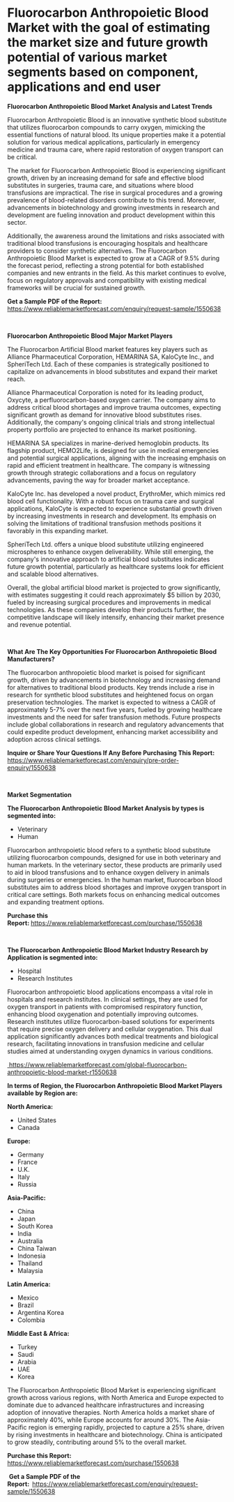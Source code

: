 <p><h1>Fluorocarbon Anthropoietic Blood Market with the goal of estimating the market size and future growth potential of various market segments based on component, applications and end user</h1></p><p><strong>Fluorocarbon Anthropoietic Blood Market Analysis and Latest Trends</strong></p>
<p><p>Fluorocarbon Anthropoietic Blood is an innovative synthetic blood substitute that utilizes fluorocarbon compounds to carry oxygen, mimicking the essential functions of natural blood. Its unique properties make it a potential solution for various medical applications, particularly in emergency medicine and trauma care, where rapid restoration of oxygen transport can be critical.</p><p>The market for Fluorocarbon Anthropoietic Blood is experiencing significant growth, driven by an increasing demand for safe and effective blood substitutes in surgeries, trauma care, and situations where blood transfusions are impractical. The rise in surgical procedures and a growing prevalence of blood-related disorders contribute to this trend. Moreover, advancements in biotechnology and growing investments in research and development are fueling innovation and product development within this sector.</p><p>Additionally, the awareness around the limitations and risks associated with traditional blood transfusions is encouraging hospitals and healthcare providers to consider synthetic alternatives. The Fluorocarbon Anthropoietic Blood Market is expected to grow at a CAGR of 9.5% during the forecast period, reflecting a strong potential for both established companies and new entrants in the field. As this market continues to evolve, focus on regulatory approvals and compatibility with existing medical frameworks will be crucial for sustained growth.</p></p>
<p><strong>Get a Sample PDF of the Report:&nbsp;</strong> <a href="https://www.reliablemarketforecast.com/enquiry/request-sample/1550638?utm_campaign=3191&utm_medium=2&utm_source=Github&utm_content=ia&utm_term=19042025&utm_id=fluorocarbon-anthropoietic-blood">https://www.reliablemarketforecast.com/enquiry/request-sample/1550638</a></p>
<p>&nbsp;</p>
<p><strong>Fluorocarbon Anthropoietic Blood Major Market Players</strong></p>
<p><p>The Fluorocarbon Artificial Blood market features key players such as Alliance Pharmaceutical Corporation, HEMARINA SA, KaloCyte Inc., and SpheriTech Ltd. Each of these companies is strategically positioned to capitalize on advancements in blood substitutes and expand their market reach.</p><p>Alliance Pharmaceutical Corporation is noted for its leading product, Oxycyte, a perfluorocarbon-based oxygen carrier. The company aims to address critical blood shortages and improve trauma outcomes, expecting significant growth as demand for innovative blood substitutes rises. Additionally, the company's ongoing clinical trials and strong intellectual property portfolio are projected to enhance its market positioning.</p><p>HEMARINA SA specializes in marine-derived hemoglobin products. Its flagship product, HEMO2Life, is designed for use in medical emergencies and potential surgical applications, aligning with the increasing emphasis on rapid and efficient treatment in healthcare. The company is witnessing growth through strategic collaborations and a focus on regulatory advancements, paving the way for broader market acceptance.</p><p>KaloCyte Inc. has developed a novel product, ErythroMer, which mimics red blood cell functionality. With a robust focus on trauma care and surgical applications, KaloCyte is expected to experience substantial growth driven by increasing investments in research and development. Its emphasis on solving the limitations of traditional transfusion methods positions it favorably in this expanding market.</p><p>SpheriTech Ltd. offers a unique blood substitute utilizing engineered microspheres to enhance oxygen deliverability. While still emerging, the company's innovative approach to artificial blood substitutes indicates future growth potential, particularly as healthcare systems look for efficient and scalable blood alternatives.</p><p>Overall, the global artificial blood market is projected to grow significantly, with estimates suggesting it could reach approximately $5 billion by 2030, fueled by increasing surgical procedures and improvements in medical technologies. As these companies develop their products further, the competitive landscape will likely intensify, enhancing their market presence and revenue potential.</p></p>
<p>&nbsp;</p>
<p><strong>What Are The Key Opportunities For Fluorocarbon Anthropoietic Blood Manufacturers?</strong></p>
<p><p>The fluorocarbon anthropoietic blood market is poised for significant growth, driven by advancements in biotechnology and increasing demand for alternatives to traditional blood products. Key trends include a rise in research for synthetic blood substitutes and heightened focus on organ preservation technologies. The market is expected to witness a CAGR of approximately 5-7% over the next five years, fueled by growing healthcare investments and the need for safer transfusion methods. Future prospects include global collaborations in research and regulatory advancements that could expedite product development, enhancing market accessibility and adoption across clinical settings.</p></p>
<p><strong>Inquire or Share Your Questions If Any Before Purchasing This Report:</strong> <a href="https://www.reliablemarketforecast.com/enquiry/pre-order-enquiry/1550638?utm_campaign=3191&utm_medium=2&utm_source=Github&utm_content=ia&utm_term=19042025&utm_id=fluorocarbon-anthropoietic-blood">https://www.reliablemarketforecast.com/enquiry/pre-order-enquiry/1550638</a></p>
<p>&nbsp;</p>
<p><strong>Market Segmentation</strong></p>
<p><strong>The Fluorocarbon Anthropoietic Blood Market Analysis by types is segmented into:</strong></p>
<p><ul><li>Veterinary</li><li>Human</li></ul></p>
<p><p>Fluorocarbon anthropoietic blood refers to a synthetic blood substitute utilizing fluorocarbon compounds, designed for use in both veterinary and human markets. In the veterinary sector, these products are primarily used to aid in blood transfusions and to enhance oxygen delivery in animals during surgeries or emergencies. In the human market, fluorocarbon blood substitutes aim to address blood shortages and improve oxygen transport in critical care settings. Both markets focus on enhancing medical outcomes and expanding treatment options.</p></p>
<p><strong>Purchase this Report:&nbsp;</strong><a href="https://www.reliablemarketforecast.com/purchase/1550638?utm_campaign=3191&utm_medium=2&utm_source=Github&utm_content=ia&utm_term=19042025&utm_id=fluorocarbon-anthropoietic-blood">https://www.reliablemarketforecast.com/purchase/1550638</a></p>
<p>&nbsp;</p>
<p><strong>The Fluorocarbon Anthropoietic Blood Market Industry Research by Application is segmented into:</strong></p>
<p><ul><li>Hospital</li><li>Research Institutes</li></ul></p>
<p><p>Fluorocarbon anthropoietic blood applications encompass a vital role in hospitals and research institutes. In clinical settings, they are used for oxygen transport in patients with compromised respiratory function, enhancing blood oxygenation and potentially improving outcomes. Research institutes utilize fluorocarbon-based solutions for experiments that require precise oxygen delivery and cellular oxygenation. This dual application significantly advances both medical treatments and biological research, facilitating innovations in transfusion medicine and cellular studies aimed at understanding oxygen dynamics in various conditions.</p></p>
<p><a href="https://www.reliablemarketforecast.com/global-fluorocarbon-anthropoietic-blood-market-r1550638?utm_campaign=3191&utm_medium=2&utm_source=Github&utm_content=ia&utm_term=19042025&utm_id=fluorocarbon-anthropoietic-blood">&nbsp;https://www.reliablemarketforecast.com/global-fluorocarbon-anthropoietic-blood-market-r1550638</a></p>
<p><strong>In terms of Region, the Fluorocarbon Anthropoietic Blood Market Players available by Region are:</strong></p>
<p>
    <p> <strong> North America: </strong>
        <ul>
            <li>United States</li>
            <li>Canada</li>
        </ul>
        </p> 
    <p> <strong> Europe: </strong>
        <ul>
            <li>Germany</li>
            <li>France</li>
            <li>U.K.</li>
            <li>Italy</li>
            <li>Russia</li>
        </ul>
        </p> 
    <p> <strong> Asia-Pacific: </strong>
        <ul>
            <li>China</li>
            <li>Japan</li>
            <li>South Korea</li>
            <li>India</li>
            <li>Australia</li>
            <li>China Taiwan</li>
            <li>Indonesia</li>
            <li>Thailand</li>
            <li>Malaysia</li>
        </ul>
        </p> 
    <p> <strong> Latin America: </strong>
        <ul>
            <li>Mexico</li>
            <li>Brazil</li>
            <li>Argentina Korea</li>
            <li>Colombia</li>
        </ul>
        </p> 
    <p> <strong> Middle East & Africa: </strong>
        <ul>
            <li>Turkey</li>
            <li>Saudi</li>
            <li>Arabia</li>
            <li>UAE</li>
            <li>Korea</li>
        </ul>
    </p>
    </p>
<p><p>The Fluorocarbon Anthropoietic Blood Market is experiencing significant growth across various regions, with North America and Europe expected to dominate due to advanced healthcare infrastructures and increasing adoption of innovative therapies. North America holds a market share of approximately 40%, while Europe accounts for around 30%. The Asia-Pacific region is emerging rapidly, projected to capture a 25% share, driven by rising investments in healthcare and biotechnology. China is anticipated to grow steadily, contributing around 5% to the overall market.</p></p>
<p><strong>Purchase this Report: </strong><a href="https://www.reliablemarketforecast.com/purchase/1550638?utm_campaign=3191&utm_medium=2&utm_source=Github&utm_content=ia&utm_term=19042025&utm_id=fluorocarbon-anthropoietic-blood">https://www.reliablemarketforecast.com/purchase/1550638</a></p>
<p>&nbsp;<strong>Get a Sample PDF of the Report:&nbsp;&nbsp;</strong><a href="https://www.reliablemarketforecast.com/enquiry/request-sample/1550638?utm_campaign=3191&utm_medium=2&utm_source=Github&utm_content=ia&utm_term=19042025&utm_id=fluorocarbon-anthropoietic-blood">https://www.reliablemarketforecast.com/enquiry/request-sample/1550638</a></p>
<p><strong></strong></p>
<p><p></p><p></p><p></p></p>